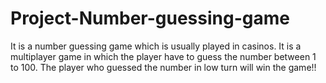 # Project-Number-guessing-game
It is a number guessing game which is usually played in casinos. It is a multiplayer game in which the player have to guess the number between 1 to 100. The player who guessed the number in low turn will win the game!!
